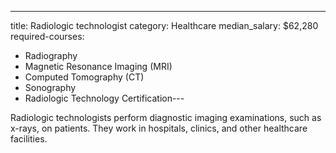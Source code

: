 ---
title: Radiologic technologist
category: Healthcare
median_salary: $62,280
required-courses:
  - Radiography
  - Magnetic Resonance Imaging (MRI)
  - Computed Tomography (CT)
  - Sonography
  - Radiologic Technology Certification---

Radiologic technologists perform diagnostic imaging examinations, such as x-rays, on patients. They work in hospitals, clinics, and other healthcare facilities.